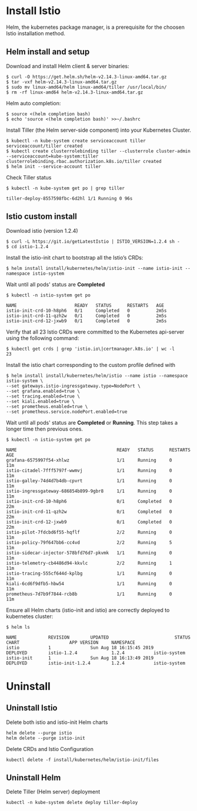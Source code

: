 # Install Istio

Helm, the kubernetes package manager, is a prerequisite for the choosen Istio installation method.

## Helm install and setup

Download and install Helm client & server binaries:
```shell
$ curl -O https://get.helm.sh/helm-v2.14.3-linux-amd64.tar.gz
$ tar -vxf helm-v2.14.3-linux-amd64.tar.gz
$ sudo mv linux-amd64/helm linux-amd64/tiller /usr/local/bin/
$ rm -rf linux-amd64 helm-v2.14.3-linux-amd64.tar.gz
```
Helm auto completion:
```shell
$ source <(helm completion bash)
$ echo 'source <(helm completion bash)' >>~/.bashrc
```
Install Tiller (the Helm server-side component) into your Kubernetes Cluster.
```shell
$ kubectl -n kube-system create serviceaccount tiller
serviceaccount/tiller created
$ kubectl create clusterrolebinding tiller --clusterrole cluster-admin --serviceaccount=kube-system:tiller
clusterrolebinding.rbac.authorization.k8s.io/tiller created
$ helm init --service-account tiller
```
Check Tiller status
```
$ kubectl -n kube-system get po | grep tiller

tiller-deploy-8557598fbc-6d2hl 1/1 Running 0 96s
```
## Istio custom install

Download istio (version 1.2.4)
```shell
$ curl -L https://git.io/getLatestIstio | ISTIO_VERSION=1.2.4 sh -
$ cd istio-1.2.4
```
Install the istio-init chart to bootstrap all the Istio’s CRDs:
```shell
$ helm install install/kubernetes/helm/istio-init --name istio-init --namespace istio-system
```
Wait until all pods' status are **Completed**
```shell
$ kubectl -n istio-system get po
```
    NAME                      READY   STATUS      RESTARTS   AGE
    istio-init-crd-10-h8ph6   0/1     Completed   0          2m5s
    istio-init-crd-11-qzh2w   0/1     Completed   0          2m5s
    istio-init-crd-12-jxwb9   0/1     Completed   0          2m5s

Verify that all 23 Istio CRDs were committed to the Kubernetes api-server using the following command:
```shell
$ kubectl get crds | grep 'istio.io\|certmanager.k8s.io' | wc -l
23
```
Install the istio chart corresponding to the custom profile defined with 
```shell
$ helm install install/kubernetes/helm/istio --name istio --namespace istio-system \
--set gateways.istio-ingressgateway.type=NodePort \
--set grafana.enabled=true \
--set tracing.enabled=true \
--set kiali.enabled=true \
--set prometheus.enabled=true \
--set prometheus.service.nodePort.enabled=true
```
Wait until all pods' status are **Completed** or **Running**. This step takes a longer time then previous ones.
```shell
$ kubectl -n istio-system get po
```
    NAME                                      READY   STATUS      RESTARTS   AGE
    grafana-6575997f54-xhlwz                  1/1     Running     0          11m
    istio-citadel-7fff5797f-wwmvj             1/1     Running     0          11m
    istio-galley-74d4d7b4db-cpvrt             1/1     Running     0          11m
    istio-ingressgateway-686854b899-9gbr8     1/1     Running     0          11m
    istio-init-crd-10-h8ph6                   0/1     Completed   0          22m
    istio-init-crd-11-qzh2w                   0/1     Completed   0          22m
    istio-init-crd-12-jxwb9                   0/1     Completed   0          22m
    istio-pilot-7fdcbd6f55-hqflf              2/2     Running     0          11m
    istio-policy-79f647bb6-cc4vd              2/2     Running     5          11m
    istio-sidecar-injector-578bfd76d7-pkvmk   1/1     Running     0          11m
    istio-telemetry-cb4486d94-kkvlc           2/2     Running     1          11m
    istio-tracing-555cf644d-kplbg             1/1     Running     0          11m
    kiali-6cd6f9dfb5-hbw54                    1/1     Running     0          11m
    prometheus-7d7b9f7844-rcb8b               1/1     Running     0          11m

Ensure all Helm charts (istio-init and istio) are correctly deployed to kubernetes cluster:
```shell
$ helm ls
```
    NAME            REVISION        UPDATED                         STATUS          CHART                   APP VERSION     NAMESPACE
    istio           1               Sun Aug 18 16:15:45 2019        DEPLOYED        istio-1.2.4             1.2.4           istio-system
    istio-init      1               Sun Aug 18 16:13:49 2019        DEPLOYED        istio-init-1.2.4        1.2.4           istio-system

# Uninstall
## Uninstall Istio

Delete both istio and istio-init Helm charts
```
helm delete --purge istio
helm delete --purge istio-init
```

Delete CRDs and Istio Configuration
```
kubectl delete -f install/kubernetes/helm/istio-init/files
```
## Uninstall Helm
Delete Tiller (Helm server) deployment
```
kubectl -n kube-system delete deploy tiller-deploy
```